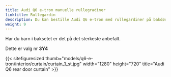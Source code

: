 ```yaml
---
title: Audi Q6 e-tron manuelle rullegradiner
linktitle: Rullegardin
description: Du kan bestille Audi Q6 e-tron med rullegardiner på bakdørene
weight: 9
---
```

<!-- markdownlint-disable MD033 -->
Har du barn i baksetet er det på det sterkeste anbefalt.

Dette er valg nr **3Y4**

{{< sitefiguresized thumb="models/q6-e-tron/interior/curtain/curtain_1_st.jpg" width="1280" height="720" title="Audi Q6 rear door curtain" >}}

